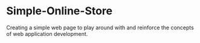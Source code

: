 # Simple-Online-Store
Creating a simple web page to play around with and reinforce the concepts of web application development.
